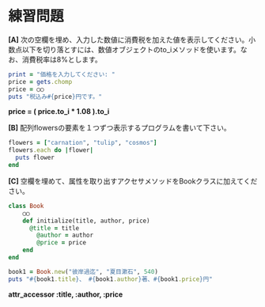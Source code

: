# 練習問題

**[A]**
次の空欄を埋め、入力した数値に消費税を加えた値を表示してください。小数点以下を切り落とすには、数値オブジェクトのto_iメソッドを使います。なお、消費税率は8%とします。

```ruby
print = "価格を入力してください: "
price = gets.chomp
price = ◯◯
puts "税込み#{price}円です。"
```

**price = ( price.to_i * 1.08 ).to_i**

**[B]**
配列flowersの要素を１つずつ表示するプログラムを書いて下さい。

```ruby
flowers = ["carnation", "tulip", "cosmos"]
flowers.each do |flower|
  puts flower
end
```

**[C]**
空欄を埋めて、属性を取り出すアクセサメソッドをBookクラスに加えてください。

```ruby
class Book
	◯◯
	def initialize(title, author, price)
	  @title = title
		@author = author
		@price = price
	end
end

book1 = Book.new("彼岸過迄", "夏目漱石", 540)
puts "#{book1.title}、 #{book1.author}著、#{book1.price}円"
```

**attr_accessor :title, :author, :price**
